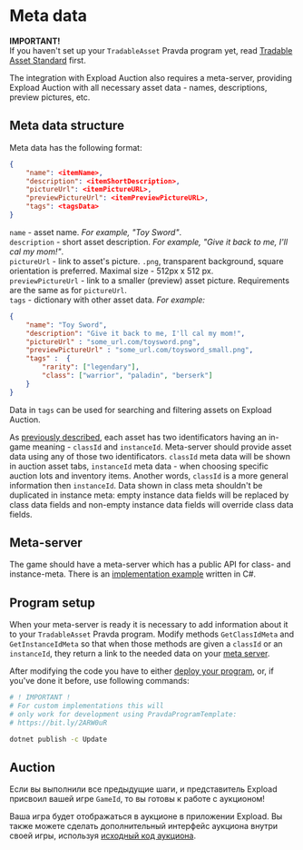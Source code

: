 # Meta data

**IMPORTANT!**  
If you haven't set up your `TradableAsset` Pravda program yet, 
read [Tradable Asset Standard](tradable-asset-standard.md) first.  
  
The integration with Expload Auction also requires a meta-server, 
providing Expload Auction with all necessary asset data - names, 
descriptions, preview pictures, etc.

## Meta data structure

Meta data has the following format:

```json
{
    "name": <itemName>,
    "description": <itemShortDescription>,
    "pictureUrl": <itemPictureURL>,
    "previewPictureUrl": <itemPreviewPictureURL>,
    "tags": <tagsData>
}
```

`name` - asset name. 
_For example, "Toy Sword"_.  
`description` - short asset description. 
_For example, "Give it back to me, I'll cal my mom!"_.  
`pictureUrl` - link to asset's picture. `.png`, transparent background, 
square orientation is preferred. Maximal size - 512px x 512 px.  
`previewPictureUrl` - link to a smaller (preview) asset picture. 
Requirements are the same as for `pictureUrl`.  
`tags` - dictionary with other asset data. 
_For example:_  

```json
{
    "name": "Toy Sword",
    "description": "Give it back to me, I'll cal my mom!",
    "pictureUrl" : "some_url.com/toysword.png",
    "previewPictureUrl" : "some_url.com/toysword_small.png",
    "tags" :  {
        "rarity": ["legendary"],
        "class": ["warrior", "paladin", "berserk"]
    }
}
```

Data in `tags` can be used for searching and filtering 
assets on Expload Auction.   
  
As [previously described](tradable-asset-standard.md), each asset has two identificators having an in-game meaning - `classId` and `instanceId`. Meta-server should provide asset data using any of those two identificators. `classId` meta data will be shown in auction asset tabs, `instanceId` meta data - when choosing specific 
auction lots and inventory items.
Another words, `classId` is a more general information then `instanceId`. 
Data shown in class meta shouldn't be duplicated in instance meta: 
empty instance data fields will be replaced by class data fields and 
non-empty instance data fields will override class data fields.

## Meta-server

The game should have a meta-server which has a public API for class- and instance-meta. 
There is an [implementation example](https://github.com/krylov-na/TestMetaServer) written in C#.

## Program setup

When your meta-server is ready it is necessary to add 
information about it to your `TradableAsset` Pravda program. 
Modify methods `GetClassIdMeta` and `GetInstanceIdMeta` so that
when those methods are given a `classId` or an `instanceId`, they return
a link to the needed data on your [meta server](#Meta-server).  
  
After modifying the code you have to either [deploy your program](tradable-asset-standard.md), 
or, if you've done it before, use following commands:

```sh
# ! IMPORTANT ! 
# For custom implementations this will
# only work for development using PravdaProgramTemplate:
# https://bit.ly/2ARW0uR

dotnet publish -c Update
```

## Auction

Если вы выполнили все предыдущие шаги, и представитель Expload присвоил вашей игре `GameId`, то вы готовы к работе с аукционом!

Ваша игра будет отображаться в аукционе в приложении Expload. Вы также можете сделать дополнительный интерфейс аукциона внутри своей игры, используя [исходный код аукциона](https://github.com/expload/auction/blob/master/Auction/source/Auction.cs).
